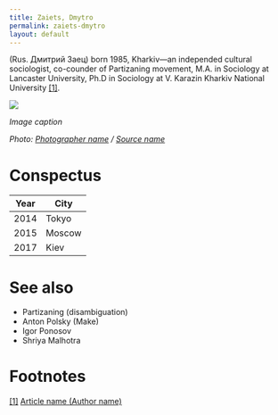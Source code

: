 ```yaml
---
title: Zaiets, Dmytro
permalink: zaiets-dmytro
layout: default
---
```


(Rus. Дмитрий Заец) born 1985, Kharkiv—an independed cultural sociologist, co-counder of Partizaning movement, M.A. in Sociology at Lancaster University, Ph.D in Sociology at V. Karazin Kharkiv National University <span id="a1">[\[1\]](#f1)</span>.

![](/images/image-name.jpg)

*Image caption*

*Photo: [Photographer name](http://example.net/) / [Source name](http://example.net/)*

# Conspectus

|Year|City|
|----|----|
|2014|Tokyo|
|2015|Moscow|
|2017|Kiev|

# See also

+ Partizaning (disambiguation)
+ Anton Polsky (Make)
+ Igor Ponosov
+ Shriya Malhotra

# Footnotes

[[1]](#a1) <span id="f1"></span> [Article name (Author name)](http://example.net/article)

